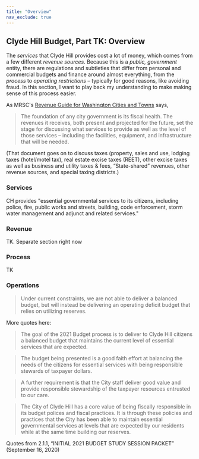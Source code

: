 ```yaml
---
title: "Overview"
nav_exclude: true
---
```


## Clyde Hill Budget, Part TK: Overview

The _services_ that Clyde Hill provides cost a lot of money, which comes from a few different _revenue sources_. Because this is a _public, government_ entity, there are regulations and subtleties that differ from personal and commercial budgets and finance around almost everything, from the _process_ to _operating restrictions_ – typically for good reasons, like avoiding fraud. In this section, I want to play back my understanding to make making sense of this process easier. 

As MRSC's [Revenue Guide for Washington Cities and Towns](https://mrsc.org/getmedia/d3f7f211-fc63-4b7a-b362-cb17993d5fe5/Revenue-Guide-For-Washington-Cities-And-Towns.pdf.aspx?ext=.pdf) says,

>The foundation of any city government is its fiscal health. The revenues it receives, both present and projected for the future, set the stage for discussing what services to provide as well as the level of those services – including the facilities, equipment, and infrastructure that will be needed.

(That document goes on to discuss taxes (property, sales and use, lodging taxes (hotel/motel tax), real estate excise taxes (REET), other excise taxes as well as business and utility taxes & fees, “State-shared” revenues, other revenue sources, and special taxing districts.)

### Services

CH provides "essential governmental services to its citizens, including police, fire, public works and streets, building, code enforcement, storm water management and adjunct and related services."

### Revenue
TK. Separate section right now

### Process
TK

### Operations

> Under current constraints, we are not able to deliver a balanced budget, but will instead be delivering an operating deficit budget that relies on utilizing reserves.


More quotes here:
> The goal of the 2021 Budget process is to deliver to Clyde Hill citizens a balanced budget that maintains the current level of essential services that are expected. 

> The budget being presented is a good faith effort at balancing the needs of the citizens for essential services with being responsible stewards of taxpayer dollars. 
 
> A further requirement is that the City staff deliver good value and provide responsible stewardship of the taxpayer resources entrusted to our care. 

>The City of Clyde Hill has a core value of being fiscally responsible in its budget polices and fiscal practices. It is through these policies and practices that the City has been able to maintain essential governmental services at levels that are expected by our residents while at the same time building our reserves. 

Quotes from 2.1.1, “INITIAL 2021 BUDGET STUDY SESSION PACKET” (September 16, 2020)
